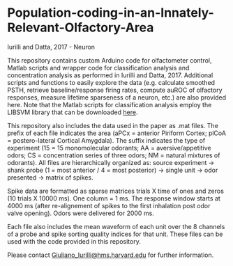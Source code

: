 # Population-coding-in-an-Innately-Relevant-Olfactory-Area
Iurilli and Datta, 2017 - Neuron     

This repository contains custom Arduino code for olfactometer control, Matlab scripts and wrapper code for classification analysis and concentration analysis as performed in Iurilli and Datta, 2017. Additional scripts and functions to easily explore the data (e.g. calculate smoothed PSTH, retrieve baseline/response firing rates, compute auROC of olfactory responses, measure lifetime sparseness of a neuron, etc.) are also provided here.
Note that the Matlab scripts for classification analysis employ the LIBSVM library that can be downloaded [here](http://www.csie.ntu.edu.tw/~cjlin/libsvm/).

This repository also includes the data used in the paper as .mat files. The prefix of each file indicates the area (aPCx = anterior Piriform Cortex; plCoA = postero-lateral Cortical Amygdala). The suffix indicates the type of experiment (15 = 15 monomolecular odorants; AA = aversive/appetitive odors; CS = concentration series of three odors; NM = natural mixtures of odorants). All files are hierarchically organized as: source experiment -> shank probe (1 = most anterior / 4 = most posterior) -> single unit -> odor presented -> matrix of spikes. 

Spike data are formatted as sparse matrices trials X time of ones and zeros (10 trials X 10000 ms). One column = 1 ms. The response window starts at 4000 ms (after re-alignement of spikes to the first inhalation post odor valve opening). Odors were delivered for 2000 ms.

Each file also includes the mean waveform of each unit over the 8 channels of a probe and spike sorting quality indices for that unit. These files can be used with the code provided in this repository.

Please contact Giuliano_Iurilli@hms.harvard.edu for further information.
